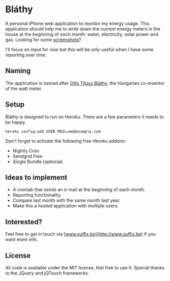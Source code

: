 # Bláthy

A personal iPhone web application to monitor my energy usage. This application should help me to write down the current energy meters in the house at the beginning of each month: water, electricity, solar power and gas. Looking for some [screenshots](http://emberapp.com/explore/tags/blathy)?

I'll focus on input for now but this will be only useful when I have some reporting over time.

## Naming

The application is named after [Ottó Titusz Bláthy](http://en.wikipedia.org/wiki/Otto_Blathy), the Hungarian co-inventor of the watt meter.

## Setup

Bláthy is designed to run on Heroku. There are a few parameters it needs to be happy.

    heroku config:add USER_MAIL=me@example.com

Don't forget to activate the following free Heroku addons:

  - Nightly Cron
  - Sendgrid Free
  - Single Bundle (optional)

## Ideas to implement

- A crontab that sends an e-mail at the beginning of each month.
- Reporting functionality.
- Compare last month with the same month last year.
- Make this a hosted application with multiple users.

## Interested?

Feel free to get in touch via [www.suffix.be](http://www.suffix.be) if you want more info.

## License

All code is available under the MIT license, feel free to use it. Special thanks to the JQuery and jQTouch frameworks.
